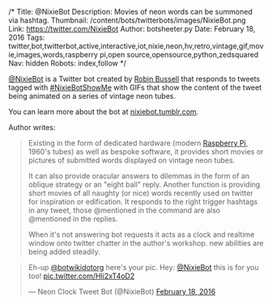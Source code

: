 /*
Title: @NixieBot
Description: Movies of neon words can be summoned via hashtag.
Thumbnail: /content/bots/twitterbots/images/NixieBot.png
Link: https://twitter.com/NixieBot
Author: botsheeter.py
Date: February 18, 2016
Tags: twitter,bot,twitterbot,active,interactive,iot,nixie,neon,hv,retro,vintage,gif,movie,images,words,raspberry pi,open source,opensource,python,zedsquared
Nav: hidden
Robots: index,follow
*/

[@NixieBot](https://twitter.com/NixieBot) is a Twitter bot created by [Robin Bussell](https://twitter.com/Zedsquared) that responds to tweets tagged with [#NixieBotShowMe](https://twitter.com/hashtag/NixieBotShowMe?src=hash) with GIFs that show the content of the tweet being animated on a series of vintage neon tubes.

You can learn more about the bot at [nixiebot.tumblr.com](http://nixiebot.tumblr.com).

Author writes:

> Existing in the form of dedicated hardware (modern [Raspberry Pi](https://www.raspberrypi.org), 1960's tubes) as well as bespoke software, it provides short movies or pictures of submitted words displayed on vintage neon tubes.
>
>It can also provide oracular answers to dilemmas in the form of an oblique strategy or an "eight ball" reply. Another function is providing short movies of all naughty (or nice) words recently used on twitter for inspiration or edification. It responds to the right trigger hashtags in any tweet, those @mentioned in the command are also @mentioned in the replies.
>
> When it's not answering bot requests it acts as a clock and realtime window onto twitter chatter in the author's workshop. new abilities are being added steadily.


<blockquote class="twitter-tweet" data-conversation="none" data-lang="en"><p lang="en" dir="ltr">Eh-up <a href="https://twitter.com/botwikidotorg">@botwikidotorg</a> here&#39;s your pic. Hey: <a href="https://twitter.com/NixieBot">@NixieBot</a> this is for you too! <a href="https://t.co/HIi2xT4oD2">pic.twitter.com/HIi2xT4oD2</a></p>&mdash; Neon Clock Tweet Bot (@NixieBot) <a href="https://twitter.com/NixieBot/status/700418685635272704">February 18, 2016</a></blockquote>

<script async src="//platform.twitter.com/widgets.js" charset="utf-8"></script>
